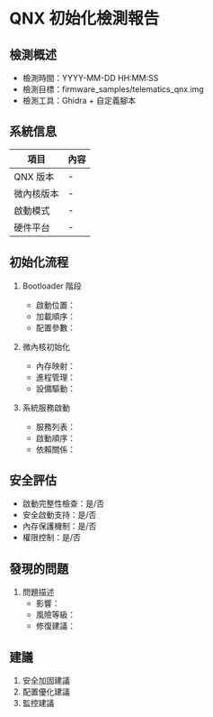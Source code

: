 # QNX 初始化檢測報告

## 檢測概述

- 檢測時間：YYYY-MM-DD HH:MM:SS
- 檢測目標：firmware_samples/telematics_qnx.img
- 檢測工具：Ghidra + 自定義腳本

## 系統信息

| 項目       | 內容 |
| ---------- | ---- |
| QNX 版本   | -    |
| 微內核版本 | -    |
| 啟動模式   | -    |
| 硬件平台   | -    |

## 初始化流程

1. Bootloader 階段

   - 啟動位置：
   - 加載順序：
   - 配置參數：

2. 微內核初始化

   - 內存映射：
   - 進程管理：
   - 設備驅動：

3. 系統服務啟動
   - 服務列表：
   - 啟動順序：
   - 依賴關係：

## 安全評估

- 啟動完整性檢查：是/否
- 安全啟動支持：是/否
- 內存保護機制：是/否
- 權限控制：是/否

## 發現的問題

1. 問題描述
   - 影響：
   - 風險等級：
   - 修復建議：

## 建議

1. 安全加固建議
2. 配置優化建議
3. 監控建議
